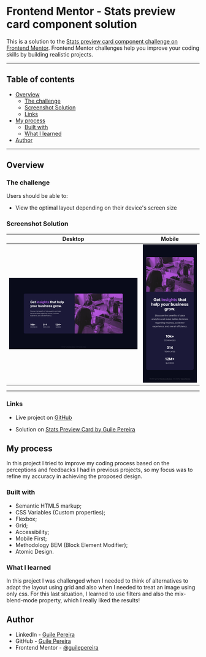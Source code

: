# Frontend Mentor - Stats preview card component solution

This is a solution to the [Stats preview card component challenge on Frontend Mentor](https://www.frontendmentor.io/challenges/stats-preview-card-component-8JqbgoU62). Frontend Mentor challenges help you improve your coding skills by building realistic projects.

-------

## Table of contents

- [Overview](#overview)
  - [The challenge](#the-challenge)
  - [Screenshot Solution](#screenshot-solution)
  - [Links](#links)
- [My process](#my-process)
  - [Built with](#built-with)
  - [What I learned](#what-i-learned)
- [Author](#author)

-------

## Overview

  ### **The challenge**

Users should be able to:

- View the optimal layout depending on their device's screen size

### Screenshot Solution

| Desktop | Mobile |
|---|---|
|![Layout Desktop](design/solution_desktop.png)|![Layout Mobile](design/solution_mobile.png)|

-------

### Links

- Live project on [GitHub](https://guilepereira.github.io/html-css/stats-preview-card/)

- Solution on [Stats Preview Card by Guile Pereira](https://www.frontendmentor.io/solutions/stats-preview-card-mobile-first-bem-atomic-UAKZ9hU7Oh)

## My process

In this project I tried to improve my coding process based on the perceptions and feedbacks I had in previous projects, so my focus was to refine my accuracy in achieving the proposed design.

### Built with

- Semantic HTML5 markup;
- CSS Variables (Custom properties);
- Flexbox;
- Grid;
- Accessibility;
- Mobile First;
- Methodology BEM (Block Element Modifier);
- Atomic Design.

### What I learned

In this project I was challenged when I needed to think of alternatives to adapt the layout using grid and also when I needed to treat an image using only css. For this last situation, I learned to use filters and also the mix-blend-mode property, which I really liked the results!

## Author

- LinkedIn - [Guile Pereira](https://www.linkedin.com/in/guilevpereira/)
- GitHub - [Guile Pereira](https://github.com/guilepereira)
- Frontend Mentor - [@guilepereira](https://www.frontendmentor.io/profile/guilepereira)
